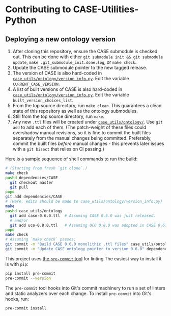 # Contributing to CASE-Utilities-Python


## Deploying a new ontology version

1. After cloning this repository, ensure the CASE submodule is checked out.  This can be done with either `git submodule init && git submodule update`, `make .git_submodule_init.done.log`, or `make check`.
2. Update the CASE submodule pointer to the new tagged release.
3. The version of CASE is also hard-coded in [`case_utils/ontology/version_info.py`](case_utils/ontology/version_info.py).  Edit the variable `CURRENT_CASE_VERSION`.
4. A list of built versions of CASE is also hard-coded in [`case_utils/ontology/version_info.py`](case_utils/ontology/version_info.py).  Edit the variable `built_version_choices_list`.
5. From the top source directory, run `make clean`.  This guarantees a clean state of this repository as well as the ontology submodules.
6. Still from the top source directory, run `make`.
7. Any new `.ttl` files will be created under [`case_utils/ontology/`](case_utils/ontology/).  Use `git add` to add each of them.  (The patch-weight of these files could overshadow manual revisions, so it is fine to commit the built files separately from the manual changes being committed.  Preferably, commit the built files *before* manual changes - this prevents later issues with a `git bisect` that relies on CI passing.)

Here is a sample sequence of shell commands to run the build:

```bash
# (Starting from fresh `git clone`.)
make check
pushd dependencies/CASE
  git checkout master
  git pull
popd
git add dependencies/CASE
# (Here, edits should be made to case_utils/ontology/version_info.py)
make
pushd case_utils/ontology
  git add case-0.6.0.ttl  # Assuming CASE 0.6.0 was just released.
  # and/or
  git add uco-0.8.0.ttl   # Assuming UCO 0.8.0 was adopted in CASE 0.6.0.
popd
make check
# Assuming `make check` passes:
git commit -m "Build CASE 0.6.0 monolithic .ttl files" case_utils/ontology/case-0.6.0-subclasses.ttl case_utils/ontology/case-0.6.0.ttl
git commit -m "Update CASE ontology pointer to version 0.6.0" dependencies/CASE case_utils/ontology/version_info.py
```

This project uses [the `pre-commit` tool](https://pre-commit.com/) for linting The easiest way to install it is with `pip`:
```bash
pip install pre-commit
pre-commit --version
```

The `pre-commit` tool hooks into Git's commit machinery to run a set of linters and static analyzers over each change. To install `pre-commit` into Git's hooks, run:
```bash
pre-commit install
```